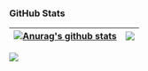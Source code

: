 ### GitHub Stats
| <a href="https://github.com/HaoHuynh0301"><img align="center" src="https://github-readme-stats.vercel.app/api?username=HaoHuynh0301&theme=radical&show_icons=true&count_private=true&line_height=25" alt="Anurag's github stats" /></a> | <a href="https://github.com/HaoHuynh0301"><img align="center" src="https://github-readme-stats.vercel.app/api/top-langs/?username=HaoHuynh0301&theme=radical&layout=compact&hide=php" /></a> |
| ------------- | ------------- |

![](https://komarev.com/ghpvc/?username=HaoHuynh0301&color=blueviolet)
<!--


Here are some ideas to get you 





